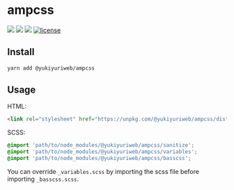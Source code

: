 # ampcss

[![](https://img.shields.io/circleci/token/59737cd5e3b0bdf77733d6ef2a3a1ba5e198ff67/project/github/yukiyuriweb/ampcss/master.svg)](https://circleci.com/gh/yukiyuriweb/ampcss)
[![](https://img.shields.io/npm/dm/@yukiyuriweb/ampcss.svg)](https://npmcharts.com/compare/@yukiyuriweb/ampcss?minimal=true)
[![](https://img.shields.io/npm/v/@yukiyuriweb/ampcss.svg)](https://www.npmjs.com/package/@yukiyuriweb/ampcss)
[![license](https://img.shields.io/github/license/yukiyuriweb/ampcss.svg)](https://github.com/yukiyuriweb/ampcss/blob/master/LICENSE)

## Install

```bash
yarn add @yukiyuriweb/ampcss
```

## Usage

HTML:

```HTML
<link rel="stylesheet" href="https://unpkg.com/@yukiyuriweb/ampcss/dist/ampcss.css">
```

SCSS:

```css
@import 'path/to/node_modules/@yukiyuriweb/ampcss/sanitize';
@import 'path/to/node_modules/@yukiyuriweb/ampcss/variables';
@import 'path/to/node_modules/@yukiyuriweb/ampcss/basscss';
```

You can override `_variables.scss` by importing the scss file before importing `_basscss.scss`.
